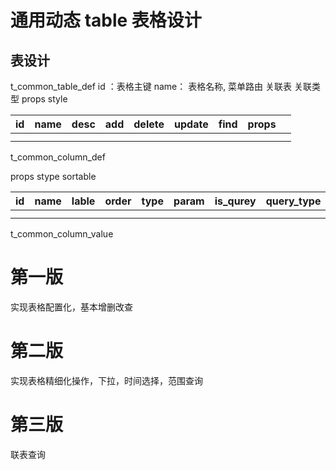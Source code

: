 # 通用动态 table 表格设计

## 表设计

t_common_table_def
id ：表格主键
name： 表格名称,
菜单路由
关联表
关联类型
props
style


<Dive></Dive>


<counter/>

<DynamicTable/>





| id | name | desc | add | delete | update | find | props |  |
| -- | ---- | ---- | --- | ------ | ------ | ---- | ----- | - |
|    |      |      |     |        |        |      |       |  |
|    |      |      |     |        |        |      |       |  |

t_common_column_def

props
stype
sortable


| id | name | lable | order | type | param | is_qurey | query_type |
| -- | ---- | ----- | ----- | ---- | ----- | -------- | ---------- |
|    |      |       |       |      |       |          |            |
|    |      |       |       |      |       |          |            |

t_common_column_value

# 第一版

实现表格配置化，基本增删改查

# 第二版

实现表格精细化操作，下拉，时间选择，范围查询

# 第三版

联表查询
